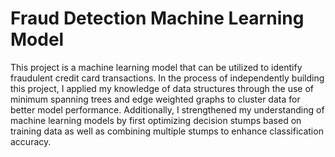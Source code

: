 # Fraud Detection Machine Learning Model
This project is a machine learning model that can be utilized to identify fraudulent credit card transactions. In the process of independently building this project, I applied my knowledge of data structures through the use of minimum spanning trees and edge weighted graphs to cluster data for better model performance. Additionally, I strengthened my understanding of machine learning models by first optimizing decision stumps based on training data as well as combining multiple stumps to enhance classification accuracy.
